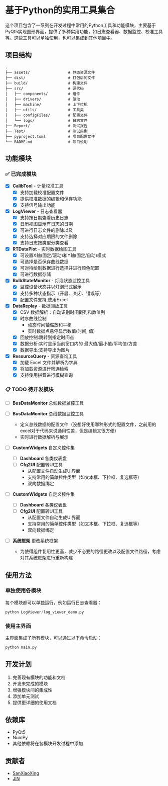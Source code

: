 # 基于Python的实用工具集合

这个项目包含了一系列在开发过程中常用的Python工具和功能模块，主要基于PyQt5实现图形界面，提供了多种实用功能，如日志查看器、数据监控、校准工具等。这些工具可以单独使用，也可以集成到其他项目中。

## 项目结构

```
.
├── assets/                 # 静态资源文件
├── dist/                   # 打包后的文件
├── build/                  # 构建文件
├── src/                    # 源代码
│   ├── components/         # 组件
│   ├── drivers/            # 驱动
│   ├── machine/            # 上下位机
│   ├── utils/              # 工具类
│   ├── configFiles/        # 配置文件
│   └── logs/               # 日志文件
├── Report/                 # 测试报告
├── Test/                   # 测试用例
├── pyproject.toml          # 项目配置文件
└── RADME.md                # 项目说明
```

## 功能模块

### ✅ 已完成模块

- [x] **CalibTool** - 计量校准工具
  - [x] 支持加载校准配置文件
  - [x] 提供校准数据的编辑和保存功能
  - [x] 支持信号输出功能

- [x] **LogViewer** - 日志查看器
  - [x] 支持按日期查看历史日志
  - [x] 日历视图显示有日志的日期
  - [x] 可进行日志文件的删除以及
  - [x] 支持选择对应期限的文件删除  
  - [x] 支持日志按类型分类查看

- [X] **RTDataPlot** - 实时数据绘图工具
  - [x] 可设置X轴(固定/滚动)和Y轴(固定/自动)模式
  - [x] 可选择是否保存曲线数据
  - [x] 可对待绘制数据进行选择并进行颜色配置
  - [x] 可进行数据存储

- [x] **BulbStateMonitor** - 灯泡状态监控工具
  - [x] 监控设备状态并以灯泡形式展示
  - [x] 支持多种状态指示（开启、关闭、错误等）
  - [x] 配置文件支持,使用Excel

- [x] **DataReplay** - 数据回放工具
  - [x] CSV 数据解析：自动识别时间戳列和数值列
  - [x] 时序曲线绘制
    - 动态时间轴缩放和平移
    - 实时数据点悬停显示数值(时间, 值)
  - [x] 回放控制:跳转到指定时间点
  - [x] 数据分析:实时显示当前窗口内的 最大值/最小值/平均值/方差
  - [x] 数据导出:支持导出为图片

- [x] **ResourceQuery** - 资源查询工具
    - [x] 加载 Excel 文件并解析为字典
    - [x] 将加载资源进行筛选检索
    - [x] 支持使用拼音进行模糊查询

### 📋 TODO 待开发模块

- [ ] **BusDataMonitor** 总线数据监控工具
- [ ] **BusDataMonitor** 总线数据监控工具
  - 定义总线数据的配置文件（没想好使用哪种形式的配置文件，之前用的excel对于代码来说通用性差，但是编辑又很方便）
  - 实时进行数据解析与展示

- [ ] **CustomWidgets** 自定义控件集
  - [ ] **Dashboard** 各类仪表盘
  - [ ] **Cfg2UI** 配置转UI工具
    - 从配置文件自动生成UI界面
    - 支持常用的简单控件类型（如文本框、下拉框、复选框等）
    - 双向数据绑定
- [ ] **CustomWidgets** 自定义控件集
  - [ ] **Dashboard** 各类仪表盘
  - [ ] **Cfg2UI** 配置转UI工具
    - 从配置文件自动生成UI界面
    - 支持常用的简单控件类型（如文本框、下拉框、复选框等）
    - 双向数据绑定

- [ ] **系统框架** 更改系统框架
    - 为使得组件复用性更高，减少不必要的路径更改以及配置文件路径，考虑对其系统框架进行重新构建


## 使用方法

### 单独使用各模块

每个模块都可以单独运行，例如运行日志查看器：

```python
python LogViewer/log_viewer_demo.py
```

### 使用主界面

主界面集成了所有模块，可以通过以下命令启动：

```python
python main.py
```

## 开发计划

1. 完善现有模块的功能和文档
2. 开发未完成的模块
3. 增强模块间的集成性
4. 添加单元测试
5. 提供更详细的使用文档


## 依赖库

- PyQt5
- NumPy
- 其他依赖将在各模块开发过程中添加

## 贡献者
- [SanXiaoXing](https://github.com/SanXiaoXing)
- [JIN](https://gitee.com/jjycode)
